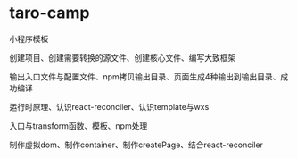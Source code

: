 # taro-camp

小程序模板

创建项目、创建需要转换的源文件、创建核心文件、编写大致框架

输出入口文件与配置文件、npm拷贝输出目录、页面生成4种输出到输出目录、成功编译

运行时原理、认识react-reconciler、认识template与wxs

入口与transform函数、模板、npm处理

制作虚拟dom、制作container、制作createPage、结合react-reconciler
